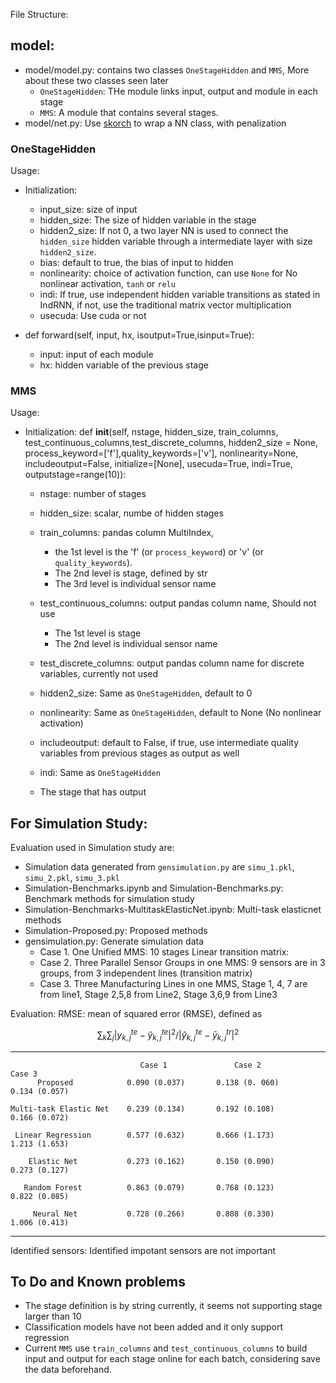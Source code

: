 File Structure: 



## model: 
- model/model.py: contains two classes `OneStageHidden` and  `MMS`, More about these two classes seen later
    - `OneStageHidden`: THe module links input, output and module in each stage
    - `MMS`: A module that contains several stages.
- model/net.py:  Use [skorch](http://skorch.readthedocs.io/) to wrap a NN class, with penalization



### OneStageHidden
Usage: 
- Initialization: 
    - input_size: size of input
    - hidden_size: The size of hidden variable in the stage
    - hidden2_size: If not 0, a two layer NN is used to connect the `hidden_size` hidden variable through a intermediate layer with size `hidden2_size`. 
    - bias: default to true, the bias of input to hidden
    - nonlinearity: choice of activation function, can use `None` for No nonlinear activation, `tanh` or `relu`
    - indi: If true, use independent hidden variable transitions as stated in IndRNN, if not, use the traditional matrix vector multiplication
    - usecuda: Use cuda or not

- def forward(self, input, hx, isoutput=True,isinput=True):
    - input: input of each module 
    - hx: hidden variable of the previous stage

### MMS

Usage: 
- Initialization: def __init__(self, nstage, hidden_size, train_columns, test_continuous_columns,test_discrete_columns, hidden2_size = None, process_keyword=['f'],quality_keywords=['v'], nonlinearity=None, includeoutput=False, initialize=[None], usecuda=True, indi=True, outputstage=range(10)):
    - nstage: number of stages
    - hidden_size: scalar, numbe of hidden stages
    - train_columns: pandas column MultiIndex,
        - the 1st level is the 'f' (or `process_keyword`) or 'v' (or `quality_keywords`).
        - The 2nd level is stage, defined by str
        - The 3rd level is individual sensor name 
    - test_continuous_columns: output pandas column name, Should not use 
        - The 1st level is stage
        - The 2nd level is individual sensor name

    - test_discrete_columns: output pandas column name for discrete variables, currently not used
    - hidden2_size: Same as `OneStageHidden`, default to 0 
    - nonlinearity: Same as `OneStageHidden`, default to None (No nonlinear activation)
    - includeoutput: default to False, if true, use intermediate quality variables from previous stages as output as well
    - indi: Same as `OneStageHidden`
    - The stage that has output




## For Simulation Study: 

Evaluation used in Simulation study are: 

- Simulation data generated from `gensimulation.py` are `simu_1.pkl`, `simu_2.pkl`, `simu_3.pkl`
- Simulation-Benchmarks.ipynb and Simulation-Benchmarks.py: Benchmark methods for simulation study
- Simulation-Benchmarks-MultitaskElasticNet.ipynb: Multi-task elasticnet methods
- Simulation-Proposed.py: Proposed methods
- gensimulation.py: Generate simulation data
    - Case 1. One Unified MMS: 10 stages Linear transition matrix:
    - Case 2. Three Parallel Sensor Groups in one MMS: 9 sensors are in 3 groups, from 3 independent lines (transition matrix)
    - Case 3. Three Manufacturing Lines in one MMS, Stage 1, 4, 7 are from line1, Stage 2,5,8 from Line2, Stage 3,6,9 from Line3

Evaluation: 
RMSE: mean of squared error (RMSE), defined as
```math
\sum_{k}\sum_{j}|y_{k,j}^{te}-\hat{y}_{k,j}^{te}|^{2}/|\hat{y}_{k,j}^{te}-\bar{y}_{k,j}^{tr}|^{2}
```
---

                                 Case 1               Case 2              Case 3
          Proposed            0.090 (0.037)       0.138 (0. 060)       0.134 (0.057)

    Multi-task Elastic Net    0.239 (0.134)       0.192 (0.108)        0.166 (0.072)

     Linear Regression        0.577 (0.632)       0.666 (1.173)        1.213 (1.653)

        Elastic Net           0.273 (0.162)       0.150 (0.090)        0.273 (0.127)

       Random Forest          0.863 (0.079)       0.768 (0.123)        0.822 (0.085)

         Neural Net           0.728 (0.266)       0.808 (0.330)        1.006 (0.413)
---
Identified sensors: Identified impotant sensors are not important




## To Do and Known problems
- The stage definition is by string currently, it seems not supporting stage larger than 10
- Classification models have not been added and it only support regression
- Current `MMS` use `train_columns` and `test_continuous_columns` to build input and output for each stage online for each batch, considering save the data beforehand.





